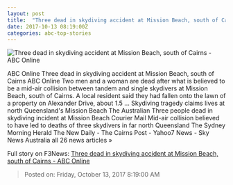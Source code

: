 ```yaml
---
layout: post
title:  "Three dead in skydiving accident at Mission Beach, south of Cairns - ABC Online"
date: 2017-10-13 08:19:00Z
categories: abc-top-stories
---
```


![Three dead in skydiving accident at Mission Beach, south of Cairns - ABC Online](http://www.abc.net.au/news/image/9048544-1x1-700x700.jpg)

ABC Online Three dead in skydiving accident at Mission Beach, south of Cairns ABC Online Two men and a woman are dead after what is believed to be a mid-air collision between tandem and single skydivers at Mission Beach, south of Cairns. A local resident said they had fallen onto the lawn of a property on Alexander Drive, about 1.5 ... Skydiving tragedy claims lives at north Queensland's Mission Beach The Australian Three people dead in skydiving incident at Mission Beach Courier Mail Mid-air collision believed to have led to deaths of three skydivers in far north Queensland The Sydney Morning Herald The New Daily - The Cairns Post - Yahoo7 News - Sky News Australia all 26 news articles »


Full story on F3News: [Three dead in skydiving accident at Mission Beach, south of Cairns - ABC Online](http://www.f3nws.com/n/MbT3MH)

> Posted on: Friday, October 13, 2017 8:19:00 AM
